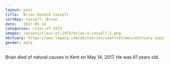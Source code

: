 ```yaml
---
layout: post
title:  Brian Donald Cassell
sortKey: Cassell, Brian
date:   2017-05-14
categories: class-of-1973
images: /assets/class-of-1973/brian-d-cassell-1.png
obituary: https://www.legacy.com/obituaries/seattletimes/obituary.aspx?n=brian-donald-cassell&pid=185706809
gender: male
---
```

Brian died of natural causes in Kent on May 14, 2017.  He was 61 years old.
